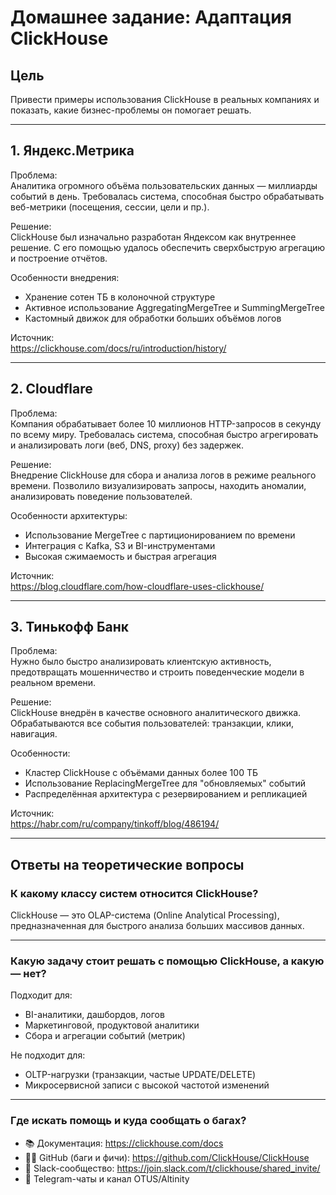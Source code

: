 # Домашнее задание: Адаптация ClickHouse

## Цель
Привести примеры использования ClickHouse в реальных компаниях и показать, какие бизнес-проблемы он помогает решать.

---

## 1. Яндекс.Метрика

Проблема:  
Аналитика огромного объёма пользовательских данных — миллиарды событий в день. Требовалась система, способная быстро обрабатывать веб-метрики (посещения, сессии, цели и пр.).

Решение:  
ClickHouse был изначально разработан Яндексом как внутреннее решение. С его помощью удалось обеспечить сверхбыструю агрегацию и построение отчётов.

Особенности внедрения:
- Хранение сотен ТБ в колоночной структуре
- Активное использование AggregatingMergeTree и SummingMergeTree
- Кастомный движок для обработки больших объёмов логов

Источник:  
https://clickhouse.com/docs/ru/introduction/history/

---

## 2. Cloudflare

Проблема:  
Компания обрабатывает более 10 миллионов HTTP-запросов в секунду по всему миру. Требовалась система, способная быстро агрегировать и анализировать логи (веб, DNS, proxy) без задержек.

Решение:  
Внедрение ClickHouse для сбора и анализа логов в режиме реального времени. Позволило визуализировать запросы, находить аномалии, анализировать поведение пользователей.

Особенности архитектуры:
- Использование MergeTree с партиционированием по времени
- Интеграция с Kafka, S3 и BI-инструментами
- Высокая сжимаемость и быстрая агрегация

Источник:  
https://blog.cloudflare.com/how-cloudflare-uses-clickhouse/

---

## 3. Тинькофф Банк

Проблема:  
Нужно было быстро анализировать клиентскую активность, предотвращать мошенничество и строить поведенческие модели в реальном времени.

Решение:  
ClickHouse внедрён в качестве основного аналитического движка. Обрабатываются все события пользователей: транзакции, клики, навигация.

Особенности:
- Кластер ClickHouse с объёмами данных более 100 ТБ
- Использование ReplacingMergeTree для "обновляемых" событий
- Распределённая архитектура с резервированием и репликацией

Источник:  
https://habr.com/ru/company/tinkoff/blog/486194/

---

## Ответы на теоретические вопросы

### К какому классу систем относится ClickHouse?
ClickHouse — это OLAP-система (Online Analytical Processing), предназначенная для быстрого анализа больших массивов данных.

---

### Какую задачу стоит решать с помощью ClickHouse, а какую — нет?

Подходит для:
- BI-аналитики, дашбордов, логов
- Маркетинговой, продуктовой аналитики
- Сбора и агрегации событий (метрик)

Не подходит для:
- OLTP-нагрузки (транзакции, частые UPDATE/DELETE)
- Микросервисной записи с высокой частотой изменений

---

### Где искать помощь и куда сообщать о багах?

- 📚 Документация: https://clickhouse.com/docs
- 🧑‍💻 GitHub (баги и фичи): https://github.com/ClickHouse/ClickHouse
- 💬 Slack-сообщество: https://join.slack.com/t/clickhouse/shared_invite/
- 📢 Telegram-чаты и канал OTUS/Altinity
